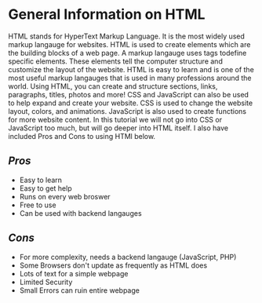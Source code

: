 # General Information on HTML

HTML stands for HyperText Markup Language. It is the most widely used markup langauge for websites. HTML is used to create elements which are the 
building blocks of a web page. A markup langauge uses tags todefine specific elements. These elements tell the computer structure and customize 
the layout of the website. HTML is easy to learn and is one of the most useful markup langauges that is used in many professions around the world. 
Using HTML, you can create and structure sections, links, paragraphs, titles, photos and more! CSS and JavaScript can also be used to help expand and 
create your website. CSS is used to change the website layout, colors, and animations. JavaScript is also used to create functions for more website content.
In this tutorial we will not go into CSS or JavaScript too much, but will go deeper into HTML itself. I also have included Pros and Cons to using HTMl below.

## _Pros_

* Easy to learn
* Easy to get help
* Runs on every web broswer
* Free to use
* Can be used with backend langauges

## _Cons_

* For more complexity, needs a backend langauge (JavaScript, PHP)
* Some Browsers don't update as frequently as HTML does
* Lots of text for a simple webpage
* Limited Security
* Small Errors can ruin entire webpage




